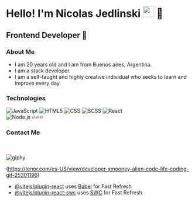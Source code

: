 <h1>Hello! I'm Nicolas Jedlinski <img src="https://raw.githubusercontent.com/iampavangandhi/iampavangandhi/master/gifs/Hi.gif" width="30px"> 🚀</h1>
<h2>Frontend Developer 🎨</h2>

### About Me
- I am 20 years old and I am from Buenos aires, Argentina.
- I am a stack developer.
- I am a self-taught and highly creative individual who seeks to learn and improve every day.

### Technologies
  ![JavaScript](https://img.shields.io/badge/-JavaScript-333333?style=flat&logo=javascript)
  ![HTML5](https://img.shields.io/badge/-HTML5-333333?style=flat&logo=HTML5)
  ![CSS](https://img.shields.io/badge/-CSS-333333?style=flat&logo=CSS3&logoColor=1572B6)
  ![SCSS](https://img.shields.io/badge/-SCSS-333333?style=flat&logo=SASS&logoColor=CE6B9E)
  ![React](https://img.shields.io/badge/-React-333333?style=flat&logo=react)
  <br/>
  ![Node.js](https://img.shields.io/badge/-Node.js-333333?style=flat&logo=node.js)
🔥🔥🔥
### Contact Me
<a href="https://www.linkedin.com/in/nicolas-jedlinski-3970a7184/"></a>
<a href="nicolasjedlinski@gmail.com"></a>  
<br/>
![giphy](https://github.com/Nicojedlinski/eccomerce-NickClothes-Inc/assets/111811580/9346a01b-acb7-432f-be8a-0415bdfeb272)
<br/>

(https://tenor.com/es-US/view/developer-xmooney-alien-code-life-coding-gif-25301196)



- [@vitejs/plugin-react](https://github.com/vitejs/vite-plugin-react/blob/main/packages/plugin-react/README.md) uses [Babel](https://babeljs.io/) for Fast Refresh
- [@vitejs/plugin-react-swc](https://github.com/vitejs/vite-plugin-react-swc) uses [SWC](https://swc.rs/) for Fast Refresh
